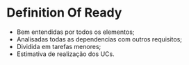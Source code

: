# Definition Of Ready

- Bem entendidas por todos os elementos;
- Analisadas todas as dependencias com outros requisitos;
- Dividida em tarefas menores;
- Estimativa de realização dos UCs.
